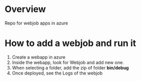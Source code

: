 # Overview

Repo for webjob apps in azure

# How to add a webjob and run it

1. Create a webapp in azure
2. Inside the webapp, look for Webjob and add new one.
3. When selecting a folder, add the zip of folder **bin/debug**
4. Once deployed, see the Logs of the webjob
